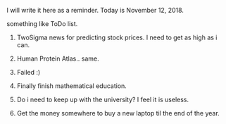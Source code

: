 I will write it here as a reminder. Today is November 12, 2018.

something like ToDo list.

1. TwoSigma news for predicting stock prices. I need to get as high as i can.

2. Human Protein Atlas.. same.

3. Failed :)

4. Finally finish mathematical education.

5. Do i need to keep up with the university? I feel it is useless.

6. Get the money somewhere to buy a new laptop til the end of the year.
